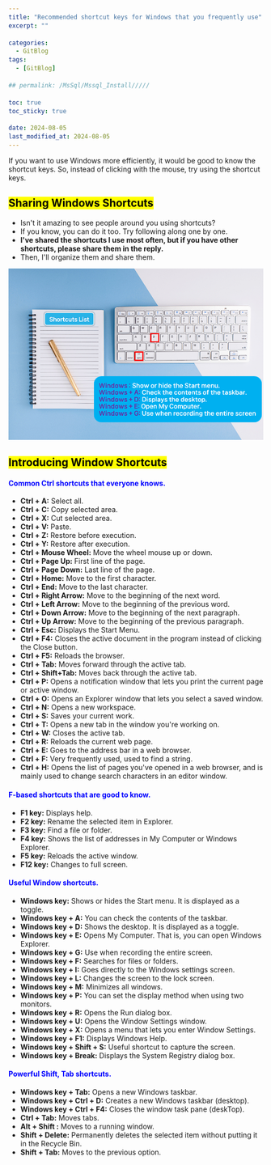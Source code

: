 ```yaml
---
title: "Recommended shortcut keys for Windows that you frequently use"
excerpt: ""

categories:
  - GitBlog
tags:
  - [GitBlog]

## permalink: /MsSql/Mssql_Install/////

toc: true
toc_sticky: true
 
date: 2024-08-05
last_modified_at: 2024-08-05
---
```

 
If you want to use Windows more efficiently, it would be good to know the shortcut keys. So, instead of clicking with the mouse, try using the shortcut keys.

## <mark>Sharing Windows Shortcuts</mark>

- Isn't it amazing to see people around you using shortcuts?
- If you know, you can do it too. Try following along one by one.
- **I've shared the shortcuts I use most often, but if you have other shortcuts, please share them in the reply.**
- Then, I'll organize them and share them.

![Sharing Windows Shortcuts.](/assets/images/postsImages/GitBlog/3001_Eng_Windws_Shortcuts/1.png)

## <mark>Introducing Window Shortcuts</mark>

#### <span style="color:blue">Common Ctrl shortcuts that everyone knows.</span>

- **Ctrl + A:** Select all.
- **Ctrl + C:** Copy selected area.
- **Ctrl + X:** Cut selected area.
- **Ctrl + V:** Paste.
- **Ctrl + Z:** Restore before execution.
- **Ctrl + Y:** Restore after execution.
- **Ctrl + Mouse Wheel:** Move the wheel mouse up or down.
- **Ctrl + Page Up:** First line of the page.
- **Ctrl + Page Down:** Last line of the page.
- **Ctrl + Home:** Move to the first character.
- **Ctrl + End:** Move to the last character.
- **Ctrl + Right Arrow:** Move to the beginning of the next word.
- **Ctrl + Left Arrow:** Move to the beginning of the previous word.
- **Ctrl + Down Arrow:** Move to the beginning of the next paragraph.
- **Ctrl + Up Arrow:** Move to the beginning of the previous paragraph.
- **Ctrl + Esc:** Displays the Start Menu.
- **Ctrl + F4:** Closes the active document in the program instead of clicking the Close button.
- **Ctrl + F5:** Reloads the browser.
- **Ctrl + Tab:** Moves forward through the active tab.
- **Ctrl + Shift+Tab:** Moves back through the active tab.
- **Ctrl + P:** Opens a notification window that lets you print the current page or active window.
- **Ctrl + O:** Opens an Explorer window that lets you select a saved window.
- **Ctrl + N:** Opens a new workspace.
- **Ctrl + S:** Saves your current work.
- **Ctrl + T:** Opens a new tab in the window you're working on.
- **Ctrl + W:** Closes the active tab.
- **Ctrl + R:** Reloads the current web page.
- **Ctrl + E:** Goes to the address bar in a web browser.
- **Ctrl + F:** Very frequently used, used to find a string.
- **Ctrl + H:** Opens the list of pages you've opened in a web browser, and is mainly used to change search characters in an editor window.

#### <span style="color:blue">F-based shortcuts that are good to know.</span>

- **F1 key:** Displays help.
- **F2 key:** Rename the selected item in Explorer.
- **F3 key:** Find a file or folder.
- **F4 key:** Shows the list of addresses in My Computer or Windows Explorer.
- **F5 key:** Reloads the active window.
- **F12 key:** Changes to full screen.

#### <span style="color:blue">Useful Window shortcuts.</span>

- **Windows key:** Shows or hides the Start menu. It is displayed as a toggle.
- **Windows key + A:** You can check the contents of the taskbar.
- **Windows key + D:** Shows the desktop. It is displayed as a toggle. 
- **Windows key + E:** Opens My Computer. That is, you can open Windows Explorer.
- **Windows key + G:** Use when recording the entire screen.
- **Windows key + F:** Searches for files or folders.
- **Windows key + I:** Goes directly to the Windows settings screen.
- **Windows key + L:** Changes the screen to the lock screen.
- **Windows key + M:** Minimizes all windows.
- **Windows key + P:** You can set the display method when using two monitors.
- **Windows key + R:** Opens the Run dialog box. 
- **Windows key + U:** Opens the Window Settings window.
- **Windows key + X:** Opens a menu that lets you enter Window Settings.
- **Windows key + F1:** Displays Windows Help.
- **Windows key + Shift + S:** Useful shortcut to capture the screen.
- **Windows key + Break:** Displays the System Registry dialog box.

#### <span style="color:blue">Powerful Shift, Tab shortcuts.</span>

- **Windows key + Tab:** Opens a new Windows taskbar.
- **Windows key + Ctrl + D:** Creates a new Windows taskbar (desktop).
- **Windows key + Ctrl + F4:** Closes the window task pane (deskTop).
- **Ctrl + Tab:** Moves tabs.
- **Alt + Shift :** Moves to a running window.
- **Shift + Delete:** Permanently deletes the selected item without putting it in the Recycle Bin.
- **Shift + Tab:** Moves to the previous option.
